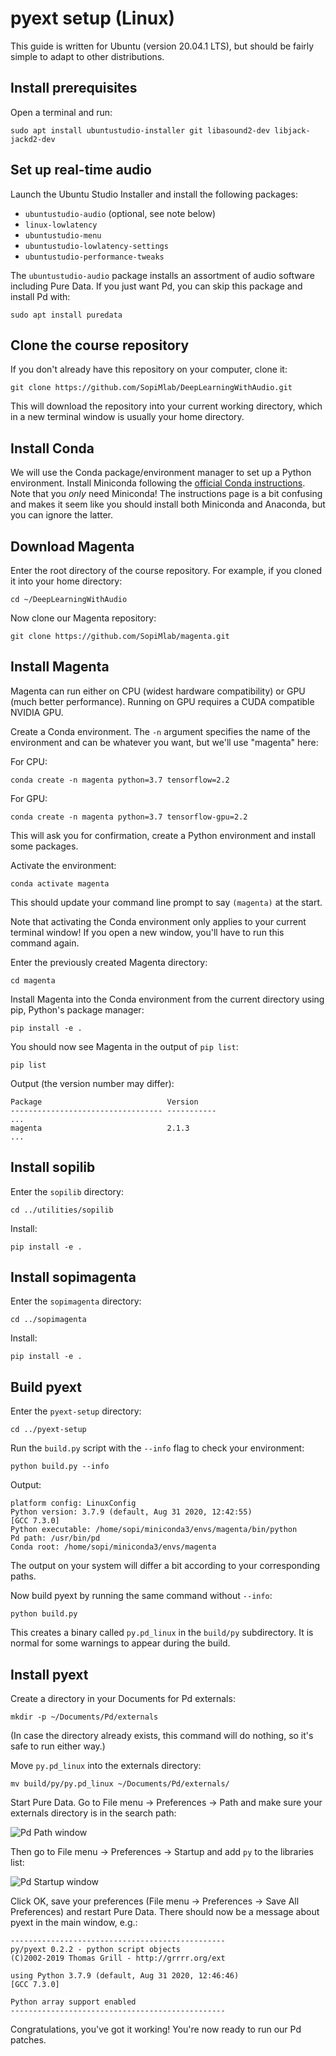 # pyext setup (Linux)

This guide is written for Ubuntu (version 20.04.1 LTS), but should be fairly simple to adapt to other distributions.

## Install prerequisites

Open a terminal and run:

```
sudo apt install ubuntustudio-installer git libasound2-dev libjack-jackd2-dev
```

## Set up real-time audio

Launch the Ubuntu Studio Installer and install the following packages:

- `ubuntustudio-audio` (optional, see note below)
- `linux-lowlatency`
- `ubuntustudio-menu`
- `ubuntustudio-lowlatency-settings`
- `ubuntustudio-performance-tweaks`

The `ubuntustudio-audio` package installs an assortment of audio software including Pure Data. If you just want Pd, you can skip this package and install Pd with:

```
sudo apt install puredata
```

## Clone the course repository

If you don't already have this repository on your computer, clone it:

```
git clone https://github.com/SopiMlab/DeepLearningWithAudio.git
```

This will download the repository into your current working directory, which in a new terminal window is usually your home directory.

## Install Conda

We will use the Conda package/environment manager to set up a Python environment. Install Miniconda following the [official Conda instructions](https://conda.io/projects/conda/en/latest/user-guide/install/linux.html). Note that you *only* need Miniconda! The instructions page is a bit confusing and makes it seem like you should install both Miniconda and Anaconda, but you can ignore the latter.

## Download Magenta

Enter the root directory of the course repository. For example, if you cloned it into your home directory:

```
cd ~/DeepLearningWithAudio
```

Now clone our Magenta repository:

```
git clone https://github.com/SopiMlab/magenta.git
```

## Install Magenta

Magenta can run either on CPU (widest hardware compatibility) or GPU (much better performance). Running on GPU requires a CUDA compatible NVIDIA GPU.

Create a Conda environment. The `-n` argument specifies the name of the environment and can be whatever you want, but we'll use "magenta" here:

For CPU:

```
conda create -n magenta python=3.7 tensorflow=2.2
```

For GPU:

```
conda create -n magenta python=3.7 tensorflow-gpu=2.2
```

This will ask you for confirmation, create a Python environment and install some packages.

Activate the environment:

```
conda activate magenta
```

This should update your command line prompt to say `(magenta)` at the start.

Note that activating the Conda environment only applies to your current terminal window! If you open a  new window, you'll have to run this command again.

Enter the previously created Magenta directory:

```
cd magenta
```

Install Magenta into the Conda environment from the current directory using pip, Python's package manager:

```
pip install -e .
``` 

You should now see Magenta in the output of `pip list`:

```
pip list
```

Output (the version number may differ):

```
Package                            Version
---------------------------------- -----------
...
magenta                            2.1.3
...
```

## Install sopilib

Enter the `sopilib` directory:

```
cd ../utilities/sopilib
```

Install:

```
pip install -e .
```

## Install sopimagenta

Enter the `sopimagenta` directory:

```
cd ../sopimagenta
```

Install:

```
pip install -e .
```

## Build pyext

Enter the `pyext-setup` directory:

```
cd ../pyext-setup
```

Run the `build.py` script with the `--info` flag to check your environment:

```
python build.py --info
```

Output:

```
platform config: LinuxConfig
Python version: 3.7.9 (default, Aug 31 2020, 12:42:55)
[GCC 7.3.0]
Python executable: /home/sopi/miniconda3/envs/magenta/bin/python
Pd path: /usr/bin/pd
Conda root: /home/sopi/miniconda3/envs/magenta
```

The output on your system will differ a bit according to your corresponding paths.

Now build pyext by running the same command without `--info`:

```
python build.py
```

This creates a binary called `py.pd_linux` in the `build/py` subdirectory. It is normal for some warnings to appear during the build.

## Install pyext

Create a directory in your Documents for Pd externals:

```
mkdir -p ~/Documents/Pd/externals
```

(In case the directory already exists, this command will do nothing, so it's safe to run either way.)

Move `py.pd_linux` into the externals directory:

```
mv build/py/py.pd_linux ~/Documents/Pd/externals/
```

Start Pure Data. Go to File menu → Preferences → Path and make sure your externals directory is in the search path:

![Pd Path window](media/linux_pd_path.png)

Then go to File menu → Preferences → Startup and add `py` to the libraries list:

![Pd Startup window](media/linux_pd_startup.png)

Click OK, save your preferences (File menu → Preferences → Save All Preferences) and restart Pure Data. There should now be a message about pyext in the main window, e.g.:

```
------------------------------------------------py/pyext 0.2.2 - python script objects(C)2002-2019 Thomas Grill - http://grrrr.org/extusing Python 3.7.9 (default, Aug 31 2020, 12:46:46) [GCC 7.3.0]Python array support enabled------------------------------------------------```

Congratulations, you've got it working! You're now ready to run our Pd patches.